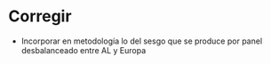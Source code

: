 # Corregir

-  Incorporar en metodología lo del sesgo que se produce por panel desbalanceado entre AL y Europa

